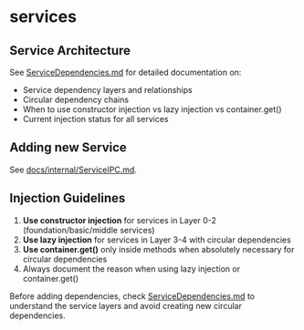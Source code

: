 # services

## Service Architecture

See [ServiceDependencies.md](./ServiceDependencies.md) for detailed documentation on:

- Service dependency layers and relationships
- Circular dependency chains
- When to use constructor injection vs lazy injection vs container.get()
- Current injection status for all services

## Adding new Service

See [docs/internal/ServiceIPC.md](../../docs/internal/ServiceIPC.md).

## Injection Guidelines

1. **Use constructor injection** for services in Layer 0-2 (foundation/basic/middle services)
2. **Use lazy injection** for services in Layer 3-4 with circular dependencies
3. **Use container.get()** only inside methods when absolutely necessary for circular dependencies
4. Always document the reason when using lazy injection or container.get()

Before adding dependencies, check [ServiceDependencies.md](./ServiceDependencies.md) to understand the service layers and avoid creating new circular dependencies.
